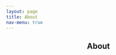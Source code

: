 ```yaml
---
layout: page
title: About
nav-menu: true
---
```


<!-- Main -->
<div id="main" class="alt">

<!-- One -->
<section id="one">
	<div class="inner">
		<header class="major">
			<h1>About</h1>
		</header>

<!-- two columns -- >
<div class="row">
	<div class="6u 12u$(small)">
		<h3>Education</h3>
		<p>I am currently a junior in the computer science department at Princeton University and considering certificates in Environmental Science and Engineering Biology.
</p>
	</div>
	<div class="6u$ 12u$(small)">
		<h3>Interests</h3>
		<p>I am passionate about the environment and website/application interface design. I swim in my spare time and try to ignore my shin splints when I go for runs. I love classic movies and anything to do with period pieces. I also seriously listen to K-pop and eat almost all non-spicy foods. I used to consider getting a minor in piano performance but then abruptly retired that idea my freshman year of high school. I have an unending stomach and am probably eating a (healthy) snack right now. Pray for my wallet.</p>
	</div>
</div>

</div>
</section>
</div>
